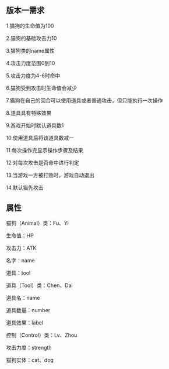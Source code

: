 ## 版本一需求

1.猫狗的生命值为100

2.猫狗的基础攻击力10

3.猫狗类的name属性

4.攻击力度范围0到10

5.攻击力度为4-6时命中

6.猫狗受到攻击时生命值会减少

7.猫狗在自己的回合可以使用道具或者普通攻击，但只能执行一次操作

8.道具具有特殊效果

9.游戏开始时默认道具数1

10.使用道具后将该道具数减一

11.每次操作完显示操作步骤及结果

12.对每次攻击是否命中进行判定

13.当游戏一方被打败时，游戏自动退出

14.默认猫先攻击

## 属性

猫狗（Animal）类：Fu、Yi

生命值：HP

攻击力：ATK

名字：name

道具：tool

道具（Tool）类：Chen、Dai

道具名：name

道具数量：number

道具效果：label

控制（Control）类：Lv、Zhou

攻击力度：strength

猫狗实体：cat、dog